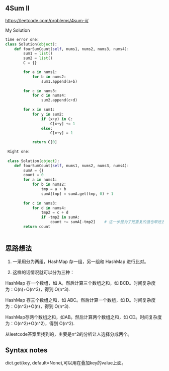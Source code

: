 ## 4Sum II

https://leetcode.com/problems/4sum-ii/

My Solution

```python
time error one:
class Solution(object):
    def fourSumCount(self, nums1, nums2, nums3, nums4):
        sum1 = list()
        sum2 = list()
        C = {}

        for a in nums1:
            for b in nums2:
                sum1.append(a+b)
            
        for c in nums3:
            for d in nums4:
                sum2.append(c+d)
        
        for x in sum1:
            for y in sum2:
                if (x+y) in C:
                    C[x+y] += 1
                else:
                    C[x+y] = 1

            return C[0]
 
 Right one:
 
 class Solution(object):
    def fourSumCount(self, nums1, nums2, nums3, nums4):
        sumA = {}
        count = 0
        for a in nums1:
            for b in nums2:
                tmp = a + b
                sumA[tmp] = sumA.get(tmp, 0) + 1
            
        for c in nums3:
            for d in nums4:
                tmp2 = c + d
                if -tmp2 in sumA:
                    count += sumA[-tmp2]    # 这一步是为了把重复的值也带进去。上一个版本，是不带重复的值的。
        return count
        
```

## 思路想法
1. 一采用分为两组，HashMap 存一组，另一组和 HashMap 进行比对。


2. 这样的话情况就可以分为三种：

HashMap 存一个数组，如 A。然后计算三个数组之和，如 BCD。时间复杂度为：O(n)+O(n^3)，得到 O(n^3).

HashMap 存三个数组之和，如 ABC。然后计算一个数组，如 D。时间复杂度为：O(n^3)+O(n)，得到 O(n^3).

HashMap存两个数组之和，如AB。然后计算两个数组之和，如 CD。时间复杂度为：O(n^2)+O(n^2)，得到 O(n^2).

从leetcode答案里找到的，主要是n^2的分析让人选择分成两个。

## Syntax notes
dict.get(key, default=None),可以用在叠加key的value上面。



